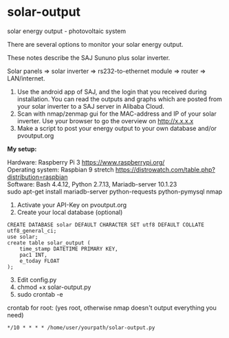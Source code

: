 # solar-output
solar energy output - photovoltaic system

There are several options to monitor your solar energy output.

These notes describe the SAJ Sununo plus solar inverter.

Solar panels => solar inverter => rs232-to-ethernet module => router => LAN/internet.

1. Use the android app of SAJ, and the login that you received during installation.
   You can read the outputs and graphs which are posted from your solar inverter to a SAJ server in Alibaba Cloud.
2. Scan with nmap/zenmap gui for the MAC-address and IP of your solar inverter.
   Use your browser to go the overview on http://x.x.x.x
3. Make a script to post your energy output to your own database and/or pvoutput.org

**My setup:**

Hardware: Raspberry Pi 3 https://www.raspberrypi.org/  
Operating system: Raspbian 9 stretch https://distrowatch.com/table.php?distribution=raspbian     
Software: Bash 4.4.12, Python 2.7.13, Mariadb-server 10.1.23  
sudo apt-get install mariadb-server python-requests python-pymysql nmap

1. Activate your API-Key on pvoutput.org
2. Create your local database (optional)

```
CREATE DATABASE solar DEFAULT CHARACTER SET utf8 DEFAULT COLLATE utf8_general_ci;
use solar;
create table solar_output (
	time_stamp DATETIME PRIMARY KEY,
	pac1 INT,
	e_today FLOAT
);
```
3. Edit config.py
4. chmod +x solar-output.py
5. sudo crontab -e

crontab for root: (yes root, otherwise nmap doesn't output everything you need)
```
*/10 * * * * /home/user/yourpath/solar-output.py
```
